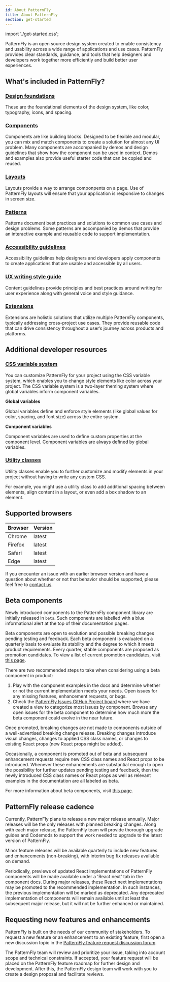 ```yaml
---
id: About PatternFly
title: About PatternFly
section: get-started
---
```


import './get-started.css';

PatternFly is an open source design system created to enable consistency and usability across a wide range of applications and use cases. PatternFly provides clear standards, guidance, and tools that help designers and developers work together more efficiently and build better user experiences.

## What's included in PatternFly?

### [Design foundations](/design-foundations/about)

These are the foundational elements of the design system, like color, typography, icons, and spacing.

### [Components](/components/all-components)

Components are like building blocks. Designed to be flexible and modular, you can mix and match components to create a solution for almost any UI problem. Many components are accompanied by demos and design guidelines that show how the component can be used in context. Demos and examples also provide useful starter code that can be copied and reused.

### [Layouts](/layouts/about)

Layouts provide a way to arrange componpents on a page. Use of PatternFly layouts will ensure that your application is responsive to changes in screen size.

### [Patterns](/patterns/about)

Patterns document best practices and solutions to common use cases and design problems. Some patterns are accompanied by demos that provide an interactive example and reusable code to support implementation.

### [Accessibility guidelines](/accessibility/accessibility-fundamentals)

Accessibility guidelines help designers and developers apply components to create applications that are usable and accessible by all users.

### [UX writing style guide](/ux-writing/about)

Content guidelines provide principles and best practices around writing for user experience along with general voice and style guidance.

### [Extensions](/extensions/about)

Extensions are holistic solutions that utilize multiple PatternFly components, typically addressing cross-project use cases. They provide reusable code that can drive consistency throughout a user’s journey across products and platforms.

## Additional developer resources

### [CSS variable system](/developer-resources/global-css-variables)

You can customize PatternFly for your project using the CSS variable system, which enables you to change style elements like color across your project. The CSS variable system is a two-layer theming system where global variables inform component variables.

**Global variables**

Global variables define and enforce style elements (like global values for color, spacing, and font size) across the entire system.

**Component variables**

Component variables are used to define custom properties at the component level. Component variables are always defined by global variables.

### [Utility classes](/utility-classes/about)

Utility classes enable you to further customize and modify elements in your project without having to write any custom CSS.

For example, you might use a utility class to add additional spacing between elements, align content in a layout, or even add a box shadow to an element.

## Supported browsers

| Browser | Version |
| ------- | ------- |
| Chrome  | latest  |
| Firefox | latest  |
| Safari  | latest  |
| Edge    | latest  |

If you encounter an issue with an earlier browser version and have a question about whether or not that behavior should be supported, please feel free to [contact us](/get-started/community).

<!-- This section is WIP ** we need to wait to see how this content gets included **

Flexibility
PatternFly was built to be flexible and is scoped to work in tandem with other design systems. This means you’re able to use PatternFly components alongside components from systems like Bootstrap, Material.io, or older versions of PatternFly.

For example, our code is written like pf-v5-c-alert
alert
So if you had …
Include an example -->

## Beta components

Newly introduced components to the PatternFly component library are
initially released in `beta`. Such components are labelled with a blue informational alert at the top of their documentation pages.

Beta components are open to evolution and possible breaking changes
pending testing and feedback. Each beta component is evaluated on a quarterly basis to evaluate its stability
and the degree to which it meets product requirements. Every quarter, stable
components are proposed as promotion candidates. To view a list of current promotion candidates, visit
[this page](https://github.com/patternfly/patternfly-org/tree/main/beta-component-promotion).

There are two recommended steps to take when considering using a beta component in product:
1. Play with the component examples in the docs and determine whether or not the current implementation meets your needs. Open issues for any missing features, enhancement requests, or bugs.
2. Check the [PatternFly Issues GitHub Project board](https://github.com/orgs/patternfly/projects/7/views/5) where we have created a view to categorize most issues by component. Browse any open issues for the beta component to determine how much more the beta component could evolve in the near future.

Once promoted, breaking changes are not made to components outside of a well-advertised
breaking change release. Breaking changes introduce visual changes, changes to applied CSS
class names, or changes to existing React props (new React props might be added).

Occasionally, a component is promoted out of beta and subsequent enhancement requests require new CSS class names
and React props to be introduced. Whenever these enhancements are substantial enough to open the possibility
for further updates pending testing and feedback, then the newly introduced CSS class names or React props
as well as relevant examples in the documentation are all labeled as beta.

For more information about beta components, visit [this page](https://github.com/patternfly/patternfly-org/tree/main/beta-component-promotion).

## PatternFly release cadence

Currently, PatternFly plans to release a new major release annually. Major releases will be the only releases with 
planned breaking changes. Along with each major release, the PatternFly team will provide thorough upgrade guides and Codemods to support the work needed to upgrade to the latest version of PatternFly.

Minor feature releases will be available quarterly to include new features and enhancements (non-breaking), with interim bug fix releases available on demand.

Periodically, previews of updated React implementations of PatternFly components will be made available under a 'React 
next' tab in the component docs. During major releases, these React next implementations may be promoted to the
recommended implementation. In such instances, the previous implementation will be marked as deprecated. Any deprecated 
implementation of components will remain available until at least the subsequent major release, but it will not be further enhanced or maintained.

## Requesting new features and enhancements
PatternFly is built on the needs of our community of stakeholders. To request a new feature or an enhancement to an existing feature, first open a new discussion topic in the [PatternFly feature request discussion forum](https://github.com/orgs/patternfly/discussions/categories/feature-requests). 

The PatternFly team will review and prioritize your issue, taking into account scope and technical constraints. If accepted, your feature request will be placed on the PatternFly feature roadmap for further design and development. After this, the PatternFly design team will work with you to create a design proposal and facilitate reviews.
